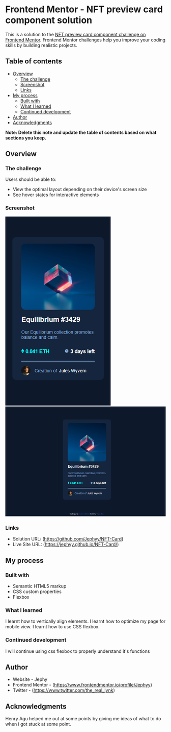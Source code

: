 # Frontend Mentor - NFT preview card component solution

This is a solution to the [NFT preview card component challenge on Frontend Mentor](https://www.frontendmentor.io/challenges/nft-preview-card-component-SbdUL_w0U). Frontend Mentor challenges help you improve your coding skills by building realistic projects. 

## Table of contents

- [Overview](#overview)
  - [The challenge](#the-challenge)
  - [Screenshot](#screenshot)
  - [Links](#links)
- [My process](#my-process)
  - [Built with](#built-with)
  - [What I learned](#what-i-learned)
  - [Continued development](#continued-development)
- [Author](#author)
- [Acknowledgments](#acknowledgments)

**Note: Delete this note and update the table of contents based on what sections you keep.**

## Overview

### The challenge

Users should be able to:

- View the optimal layout depending on their device's screen size
- See hover states for interactive elements

### Screenshot

![](images/nftcard-mobile.png)
![](images/nftcard-desktop.png)

### Links

- Solution URL: (https://github.com/Jephyy/NFT-Card)
- Live Site URL: (https://jephyy.github.io/NFT-Card/)

## My process

### Built with

- Semantic HTML5 markup
- CSS custom properties
- Flexbox


### What I learned

I learnt how to vertically align elements.
I learnt how to optimize my page for mobile view.
I learnt how to use CSS flexbox.


### Continued development

I will continue using css flexbox to properly understand it's functions

## Author

- Website - Jephy
- Frontend Mentor - (https://www.frontendmentor.io/profile/Jephyy)
- Twitter - (https://www.twitter.com/the_real_lynk)


## Acknowledgments
Henry Agu helped me out at some points by giving me ideas of what to do when i got stuck at some point.